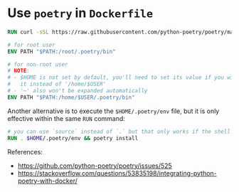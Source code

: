 # Use `poetry` in `Dockerfile`

```Dockerfile
RUN curl -sSL https://raw.githubusercontent.com/python-poetry/poetry/master/get-poetry.py | python

# for root user
ENV PATH "$PATH:/root/.poetry/bin"

# for non-root user
# NOTE:
# - $HOME is not set by default, you'll need to set its value if you wish to use
#   it instead of '/home/$USER'
# - '~' also won't be expanded automatically
ENV PATH "$PATH:/home/$USER/.poetry/bin"
```

Another alternative is to execute the `$HOME/.poetry/env` file, but it is only
effective within the same `RUN` command:

```Dockerfile
# you can use `source` instead of `.` but that only works if the shell is `bash`
RUN . $HOME/.poetry/env && poetry install
```

References:
- https://github.com/python-poetry/poetry/issues/525
- https://stackoverflow.com/questions/53835198/integrating-python-poetry-with-docker/
